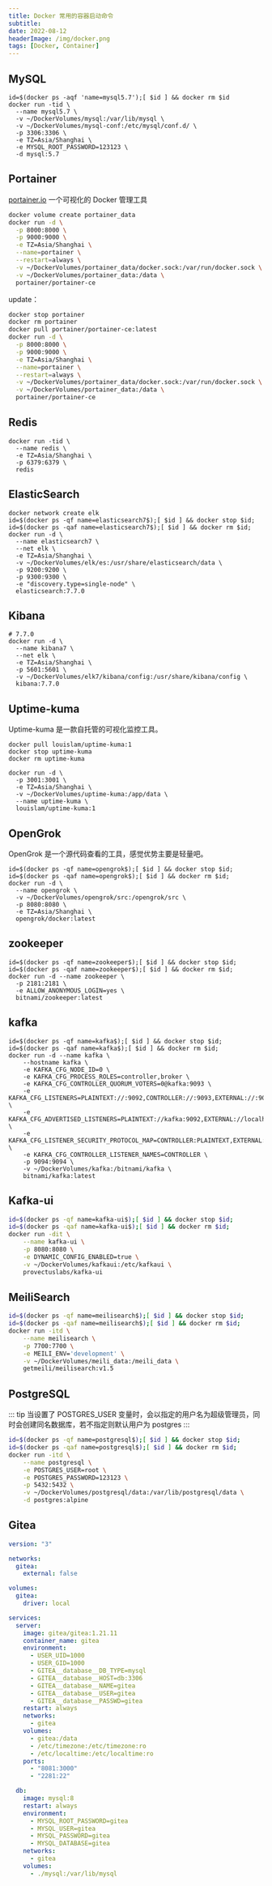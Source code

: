 ```yaml
---
title: Docker 常用的容器启动命令
subtitle: 
date: 2022-08-12
headerImage: /img/docker.png
tags: [Docker, Container]
---
```


## MySQL [<Badge type="tip" text="tags" vertical="middle"/>](https://hub.docker.com/_/mysql?tab=tags)

```shell
id=$(docker ps -aqf 'name=mysql5.7');[ $id ] && docker rm $id
docker run -tid \
  --name mysql5.7 \
  -v ~/DockerVolumes/mysql:/var/lib/mysql \
  -v ~/DockerVolumes/mysql-conf:/etc/mysql/conf.d/ \
  -p 3306:3306 \
  -e TZ=Asia/Shanghai \
  -e MYSQL_ROOT_PASSWORD=123123 \
  -d mysql:5.7
```

## Portainer [<Badge type="tip" text="tags" vertical="middle"/>](https://hub.docker.com/r/portainer/portainer/tags)

[portainer.io](http://portainer.io/) 一个可视化的 Docker 管理工具

```bash
docker volume create portainer_data
docker run -d \
  -p 8000:8000 \
  -p 9000:9000 \
  -e TZ=Asia/Shanghai \
  --name=portainer \
  --restart=always \
  -v ~/DockerVolumes/portainer_data/docker.sock:/var/run/docker.sock \
  -v ~/DockerVolumes/portainer_data:/data \
  portainer/portainer-ce
```

update：

```sh
docker stop portainer
docker rm portainer
docker pull portainer/portainer-ce:latest
docker run -d \
  -p 8000:8000 \
  -p 9000:9000 \
  -e TZ=Asia/Shanghai \
  --name=portainer \
  --restart=always \
  -v ~/DockerVolumes/portainer_data/docker.sock:/var/run/docker.sock \
  -v ~/DockerVolumes/portainer_data:/data \
  portainer/portainer-ce
```

## Redis [<Badge type="tip" text="tags" vertical="middle"/>](https://hub.docker.com/_/redis?tab=tags)

```shell
docker run -tid \
  --name redis \
  -e TZ=Asia/Shanghai \
  -p 6379:6379 \
  redis
```

## ElasticSearch [<Badge type="tip" text="tags" vertical="middle"/>](https://hub.docker.com/_/elasticsearch?tab=tags)

```shell
docker network create elk
id=$(docker ps -qf name=elasticsearch7$);[ $id ] && docker stop $id;
id=$(docker ps -qaf name=elasticsearch7$);[ $id ] && docker rm $id;
docker run -d \
  --name elasticsearch7 \
  --net elk \
  -e TZ=Asia/Shanghai \
  -v ~/DockerVolumes/elk/es:/usr/share/elasticsearch/data \
  -p 9200:9200 \
  -p 9300:9300 \
  -e "discovery.type=single-node" \
  elasticsearch:7.7.0
```

## Kibana [<Badge type="tip" text="tags" vertical="middle"/>](https://hub.docker.com/_/kibana?tab=tags)

```shell
# 7.7.0
docker run -d \
  --name kibana7 \
  --net elk \
  -e TZ=Asia/Shanghai \
  -p 5601:5601 \
  -v ~/DockerVolumes/elk7/kibana/config:/usr/share/kibana/config \
  kibana:7.7.0
```

## Uptime-kuma [<Badge type="tip" text="Github" vertical="middle"/>](https://github.com/louislam/uptime-kuma)

Uptime-kuma 是一款自托管的可视化监控工具。

```shell
docker pull louislam/uptime-kuma:1
docker stop uptime-kuma
docker rm uptime-kuma

docker run -d \
  -p 3001:3001 \
  -e TZ=Asia/Shanghai \
  -v ~/DockerVolumes/uptime-kuma:/app/data \
  --name uptime-kuma \
  louislam/uptime-kuma:1
```

## OpenGrok

OpenGrok 是一个源代码查看的工具，感觉优势主要是轻量吧。

```shell
id=$(docker ps -qf name=opengrok$);[ $id ] && docker stop $id;
id=$(docker ps -qaf name=opengrok$);[ $id ] && docker rm $id;
docker run -d \
  --name opengrok \
  -v ~/DockerVolumes/opengrok/src:/opengrok/src \
  -p 8080:8080 \
  -e TZ=Asia/Shanghai \
  opengrok/docker:latest
```

## zookeeper [<Badge type="tip" text="tags" vertical="middle" />](https://hub.docker.com/r/bitnami/zookeeper)

```shell
id=$(docker ps -qf name=zookeeper$);[ $id ] && docker stop $id;
id=$(docker ps -qaf name=zookeeper$);[ $id ] && docker rm $id;
docker run -d --name zookeeper \
  -p 2181:2181 \
  -e ALLOW_ANONYMOUS_LOGIN=yes \
  bitnami/zookeeper:latest
```

## kafka [<Badge type="tip" text="tags" vertical="middle" />](https://hub.docker.com/r/bitnami/kafka)

```shell
id=$(docker ps -qf name=kafka$);[ $id ] && docker stop $id;
id=$(docker ps -qaf name=kafka$);[ $id ] && docker rm $id;
docker run -d --name kafka \
    --hostname kafka \
    -e KAFKA_CFG_NODE_ID=0 \
    -e KAFKA_CFG_PROCESS_ROLES=controller,broker \
    -e KAFKA_CFG_CONTROLLER_QUORUM_VOTERS=0@kafka:9093 \
    -e KAFKA_CFG_LISTENERS=PLAINTEXT://:9092,CONTROLLER://:9093,EXTERNAL://:9094 \
    -e KAFKA_CFG_ADVERTISED_LISTENERS=PLAINTEXT://kafka:9092,EXTERNAL://localhost:9094 \
    -e KAFKA_CFG_LISTENER_SECURITY_PROTOCOL_MAP=CONTROLLER:PLAINTEXT,EXTERNAL:PLAINTEXT,PLAINTEXT:PLAINTEXT \
    -e KAFKA_CFG_CONTROLLER_LISTENER_NAMES=CONTROLLER \
    -p 9094:9094 \
    -v ~/DockerVolumes/kafka:/bitnami/kafka \
    bitnami/kafka:latest
```

## Kafka-ui [<Badge type="tip" text="tags" vertical="middle" />](https://github.com/provectus/kafka-ui)

```bash
id=$(docker ps -qf name=kafka-ui$);[ $id ] && docker stop $id;
id=$(docker ps -qaf name=kafka-ui$);[ $id ] && docker rm $id;
docker run -dit \
    --name kafka-ui \
    -p 8080:8080 \
    -e DYNAMIC_CONFIG_ENABLED=true \
    -v ~/DockerVolumes/kafkaui:/etc/kafkaui \
    provectuslabs/kafka-ui
```

## MeiliSearch [<Badge type="tip" text="tags" vertical="middle" />](https://github.com/meilisearch/meilisearch)

```bash
id=$(docker ps -qf name=meilisearch$);[ $id ] && docker stop $id;
id=$(docker ps -qaf name=meilisearch$);[ $id ] && docker rm $id;
docker run -itd \
    --name meilisearch \
    -p 7700:7700 \
    -e MEILI_ENV='development' \
    -v ~/DockerVolumes/meili_data:/meili_data \
    getmeili/meilisearch:v1.5
```

## PostgreSQL [<Badge type="tip" text="tags" vertical="middle" />](https://github.com/postgres/postgres)

::: tip
当设置了 POSTGRES_USER 变量时，会以指定的用户名为超级管理员，同时会创建同名数据库，若不指定则默认用户为 postgres
:::

```bash
id=$(docker ps -qf name=postgresql$);[ $id ] && docker stop $id;
id=$(docker ps -qaf name=postgresql$);[ $id ] && docker rm $id;
docker run -itd \
    --name postgresql \
    -e POSTGRES_USER=root \
    -e POSTGRES_PASSWORD=123123 \
    -p 5432:5432 \
    -v ~/DockerVolumes/postgresql/data:/var/lib/postgresql/data \
    -d postgres:alpine
```

## Gitea [<Badge type="tip" text="tags" vertical="middle" />](https://github.com/go-gitea/gitea)

```yaml
version: "3"

networks:
  gitea:
    external: false

volumes:
  gitea:
    driver: local

services:
  server:
    image: gitea/gitea:1.21.11
    container_name: gitea
    environment:
      - USER_UID=1000
      - USER_GID=1000
      - GITEA__database__DB_TYPE=mysql
      - GITEA__database__HOST=db:3306
      - GITEA__database__NAME=gitea
      - GITEA__database__USER=gitea
      - GITEA__database__PASSWD=gitea
    restart: always
    networks:
      - gitea
    volumes:
      - gitea:/data
      - /etc/timezone:/etc/timezone:ro
      - /etc/localtime:/etc/localtime:ro
    ports:
      - "8081:3000"
      - "2281:22"

  db:
    image: mysql:8
    restart: always
    environment:
      - MYSQL_ROOT_PASSWORD=gitea
      - MYSQL_USER=gitea
      - MYSQL_PASSWORD=gitea
      - MYSQL_DATABASE=gitea
    networks:
      - gitea
    volumes:
      - ./mysql:/var/lib/mysql
```
